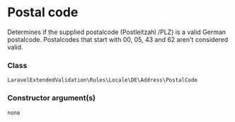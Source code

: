 # Postal code
Determines if the supplied postalcode (Postleitzahl /PLZ) is a valid German postalcode.
Postalcodes that start with 00, 05, 43 and 62 aren't considered valid.

### Class
`LaravelExtendedValidation\Rules\Locale\DE\Address\PostalCode`

### Constructor argument(s)

```php
none
```